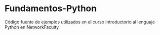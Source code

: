 # Fundamentos-Python
Código fuente de ejemplos utilizados en el curso introductorio al lenguaje Python en NetworkFaculty
